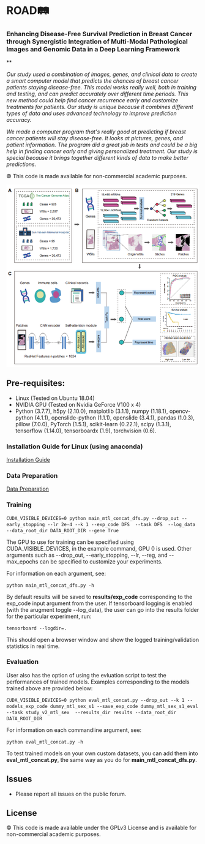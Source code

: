 
ROAD🛤  
===========
### Enhancing Disease-Free Survival Prediction in Breast Cancer through Synergistic Integration of Multi-Modal Pathological Images and Genomic Data in a Deep Learning Framework
**

*Our study used a combination of images, genes, and clinical data to create a smart computer model that predicts the chances of breast cancer patients staying disease-free. This model works really well, both in training and testing, and can predict accurately over different time periods. This new method could help find cancer recurrence early and customize treatments for patients. Our study is unique because it combines different types of data and uses advanced technology to improve prediction accuracy.*

*We made a computer program that's really good at predicting if breast cancer patients will stay disease-free. It looks at pictures, genes, and patient information. The program did a great job in tests and could be a big help in finding cancer early and giving personalized treatment. Our study is special because it brings together different kinds of data to make better predictions.*

© This code is made available for non-commercial academic purposes. 

<img src="Figure 1_00.png" width="1000px" align="center" />

## Pre-requisites:

* Linux (Tested on Ubuntu 18.04)
* NVIDIA GPU (Tested on Nvidia GeForce V100 x 4)
* Python (3.7.7), h5py (2.10.0), matplotlib (3.1.1), numpy (1.18.1), opencv-python (4.1.1), openslide-python (1.1.1), openslide (3.4.1), pandas (1.0.3), pillow (7.0.0), PyTorch (1.5.1), scikit-learn (0.22.1), scipy (1.3.1), tensorflow (1.14.0), tensorboardx (1.9), torchvision (0.6).

### Installation Guide for Linux (using anaconda)
[Installation Guide](https://github.com/mahmoodlab/CLAM/blob/master/docs/INSTALLATION.md)

### Data Preparation
[Data Preparation](https://github.com/mahmoodlab/TOAD)

### Training
``` shell
CUDA_VISIBLE_DEVICES=0 python main_mtl_concat_dfs.py --drop_out --early_stopping --lr 2e-4 --k 1 --exp_code DFS  --task DFS  --log_data  --data_root_dir DATA_ROOT_DIR --gene True
```
The GPU to use for training can be specified using CUDA_VISIBLE_DEVICES, in the example command, GPU 0 is used. Other arguments such as --drop_out, --early_stopping, --lr, --reg, and --max_epochs can be specified to customize your experiments. 

For information on each argument, see:
``` shell
python main_mtl_concat_dfs.py -h
```

By default results will be saved to **results/exp_code** corresponding to the exp_code input argument from the user. If tensorboard logging is enabled (with the arugment toggle --log_data), the user can go into the results folder for the particular experiment, run:
``` shell
tensorboard --logdir=.
```
This should open a browser window and show the logged training/validation statistics in real time. 

### Evaluation 
User also has the option of using the evluation script to test the performances of trained models. Examples corresponding to the models trained above are provided below:
``` shell
CUDA_VISIBLE_DEVICES=0 python eval_mtl_concat.py --drop_out --k 1 --models_exp_code dummy_mtl_sex_s1 --save_exp_code dummy_mtl_sex_s1_eval --task study_v2_mtl_sex  --results_dir results --data_root_dir DATA_ROOT_DIR
```

For information on each commandline argument, see:
``` shell
python eval_mtl_concat.py -h
```

To test trained models on your own custom datasets, you can add them into **eval_mtl_concat.py**, the same way as you do for **main_mtl_concat_dfs.py**.


## Issues
- Please report all issues on the public forum.

## License
© This code is made available under the GPLv3 License and is available for non-commercial academic purposes. 
